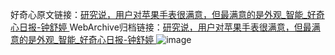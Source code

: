 好奇心原文链接：[研究说，用户对苹果手表很满意，但最满意的是外观_智能_好奇心日报-钟舒婷 ](https://www.qdaily.com/articles/12430.html)
WebArchive归档链接：[研究说，用户对苹果手表很满意，但最满意的是外观_智能_好奇心日报-钟舒婷 ](http://web.archive.org/web/20190623172704/https://www.qdaily.com/articles/12430.html)
![image](http://ww3.sinaimg.cn/large/007d5XDply1g3wjrsblmuj30u04oy4qp)